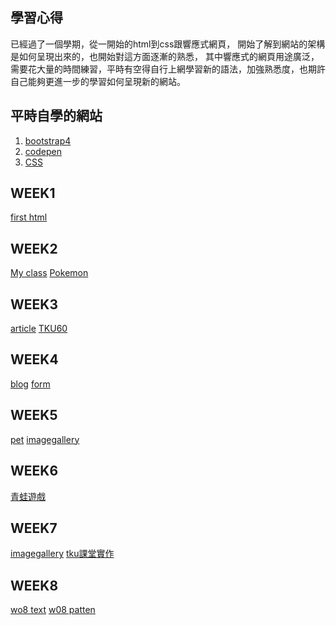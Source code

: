 
##  學習心得
已經過了一個學期，從一開始的html到css跟響應式網頁，
開始了解到網站的架構是如何呈現出來的，也開始對這方面逐漸的熟悉， 其中響應式的網頁用途廣泛，需要花大量的時間練習，平時有空得自行上網學習新的語法，加強熟悉度，也期許自己能夠更進一步的學習如何呈現新的網站。
## 平時自學的網站
1.  [bootstrap4](https://bootstrap.hexschool.com/)
2.  [codepen](https://codepen.io/)
3.  [CSS](http://zh-tw.learnlayout.com/)

## WEEK1
[first html](https://ey7788.github.io/1071/w01/%E7%AC%AC%E4%B8%80%E5%80%8Bhtml.html)
## WEEK2
[My class](https://ey7788.github.io/1071/w02/my%20class.html)
[Pokemon](https://ey7788.github.io/1071/w02/pokemon.html)
## WEEK3
[article](https://ey7788.github.io/1071/w03/article.html)
[TKU60](https://ey7788.github.io/1071/w03/ttku.html)
## WEEK4
[blog](https://ey7788.github.io/1071/W04/blog.html)
[form](https://ey7788.github.io/1071/W04/form.html)
## WEEK5
[pet](https://ey7788.github.io/1071/w05-pet/pet.html)
[imagegallery](https://ey7788.github.io/1071/w05-web/imagegallery.html)
## WEEK6
[青蛙遊戲](https://ey7788.github.io/1071/w06/%E9%9D%92%E8%9B%99%E4%BD%9C%E6%A5%AD.PNG)
## WEEK7
[imagegallery](https://ey7788.github.io/1071/w07/image%20Gallery.html)
[tku課堂實作](https://ey7788.github.io/1071/w07/TKU%E8%AA%B2%E5%A0%82%E5%AF%A6%E4%BD%9C.html)
## WEEK8
   [wo8 text](https://ey7788.github.io/1071/w08/test1.html)
 [w08 patten](https://ey7788.github.io/1071/w08/patten.html)


<!--stackedit_data:
eyJoaXN0b3J5IjpbLTE5ODg1MDc3NzAsLTMwMDc3ODMxMiwtMT
M4NTI5NzM2MiwtMTMyMjA4NTA1NiwxMDMxNjQzNjUwLDk3MTA3
Nzg3MiwtMTA5MzA1NDc1MF19
-->